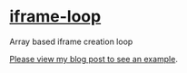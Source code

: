 # [iframe-loop](https://github.com/MaXFalstein/iframe-loop/blob/master/iframeloop.html)

Array based iframe creation loop

<script async src="https://jsfiddle.net/maxfalstein/xgo345hu/6/embed/"></script>

<script async src="https://jsfiddle.net/maxfalstein/ba7cyjdy/2/embed/"></script>

[Please view my blog post to see an example](http://blog.maxsaxedesign.co.uk/2017/02/04/max-instagram-using-dynamic-iframe/).
